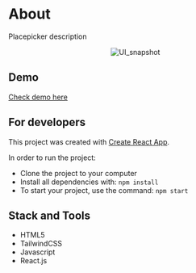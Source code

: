 # About

Placepicker description

<div align="center">
    <img src="https://github.com/IvanVasiunin/placepicker/blob/main/assets/app_UI.png" alt="UI_snapshot" />
</div>

## Demo

<a href="https://ivanvasiunin.github.io/placepicker/">Check demo here</a>

## For developers

This project was created with
[Create React App](https://github.com/facebook/create-react-app).

In order to run the project:
- Clone the project to your computer
- Install all dependencies with: <code>npm install</code>
- To start your project, use the command: <code>npm start</code>

## Stack and Tools

- HTML5
- TailwindCSS
- Javascript
- React.js 